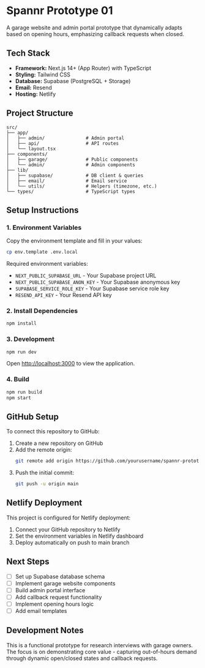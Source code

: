 # Spannr Prototype 01

A garage website and admin portal prototype that dynamically adapts based on opening hours, emphasizing callback requests when closed.

## Tech Stack

- **Framework:** Next.js 14+ (App Router) with TypeScript
- **Styling:** Tailwind CSS
- **Database:** Supabase (PostgreSQL + Storage)
- **Email:** Resend
- **Hosting:** Netlify

## Project Structure

```
src/
├── app/
│   ├── admin/               # Admin portal
│   ├── api/                 # API routes
│   └── layout.tsx
├── components/
│   ├── garage/              # Public components
│   └── admin/               # Admin components
├── lib/
│   ├── supabase/            # DB client & queries
│   ├── email/               # Email service
│   └── utils/               # Helpers (timezone, etc.)
└── types/                   # TypeScript types
```

## Setup Instructions

### 1. Environment Variables

Copy the environment template and fill in your values:

```bash
cp env.template .env.local
```

Required environment variables:
- `NEXT_PUBLIC_SUPABASE_URL` - Your Supabase project URL
- `NEXT_PUBLIC_SUPABASE_ANON_KEY` - Your Supabase anonymous key
- `SUPABASE_SERVICE_ROLE_KEY` - Your Supabase service role key
- `RESEND_API_KEY` - Your Resend API key

### 2. Install Dependencies

```bash
npm install
```

### 3. Development

```bash
npm run dev
```

Open [http://localhost:3000](http://localhost:3000) to view the application.

### 4. Build

```bash
npm run build
npm start
```

## GitHub Setup

To connect this repository to GitHub:

1. Create a new repository on GitHub
2. Add the remote origin:
   ```bash
   git remote add origin https://github.com/yourusername/spannr-prototype-01.git
   ```
3. Push the initial commit:
   ```bash
   git push -u origin main
   ```

## Netlify Deployment

This project is configured for Netlify deployment:

1. Connect your GitHub repository to Netlify
2. Set the environment variables in Netlify dashboard
3. Deploy automatically on push to main branch

## Next Steps

- [ ] Set up Supabase database schema
- [ ] Implement garage website components
- [ ] Build admin portal interface
- [ ] Add callback request functionality
- [ ] Implement opening hours logic
- [ ] Add email templates

## Development Notes

This is a functional prototype for research interviews with garage owners. The focus is on demonstrating core value - capturing out-of-hours demand through dynamic open/closed states and callback requests.